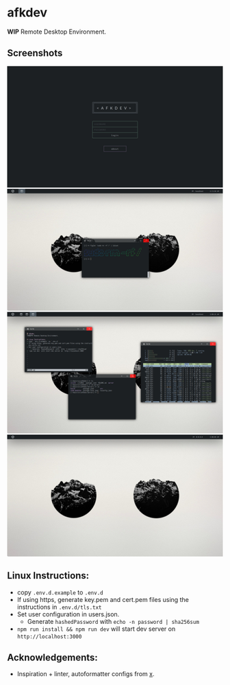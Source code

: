 # afkdev
**WIP** Remote Desktop Environment.

## Screenshots
![Screenshot 1](/assets/01.png)
![Screenshot 4](/assets/04.png)
![Screenshot 3](/assets/03.png)
![Screenshot 2](/assets/02.png)

## Linux Instructions:
* copy `.env.d.example` to `.env.d`
* If using https, generate key.pem and cert.pem files using the instructions in `.env.d/tls.txt`
* Set user configuration in users.json.
    * Generate `hashedPassword` with `echo -n password | sha256sum`
* `npm run install && npm run dev` will start dev server on `http://localhost:3000`

## Acknowledgements:
* Inspiration + linter, autoformatter configs from [x](https://github.com/DustinBrett/x/).